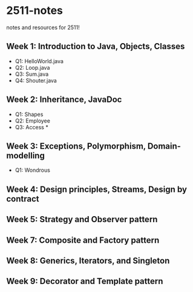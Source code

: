 # 2511-notes
notes and resources for 2511!

## Week 1: Introduction to Java, Objects, Classes
- Q1: HelloWorld.java
- Q2: Loop.java
- Q3: Sum.java
- Q4: Shouter.java

## Week 2: Inheritance, JavaDoc
- Q1: Shapes
- Q2: Employee
- Q3: Access *

## Week 3: Exceptions, Polymorphism, Domain-modelling
- Q1: Wondrous

## Week 4: Design principles, Streams, Design by contract
## Week 5: Strategy and Observer pattern
## Week 7: Composite and Factory pattern
## Week 8: Generics, Iterators, and Singleton
## Week 9: Decorator and Template pattern
